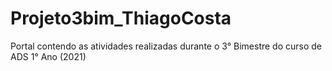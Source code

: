 # Projeto3bim_ThiagoCosta
Portal contendo as atividades realizadas durante o 3° Bimestre do curso de ADS 1° Ano (2021)
